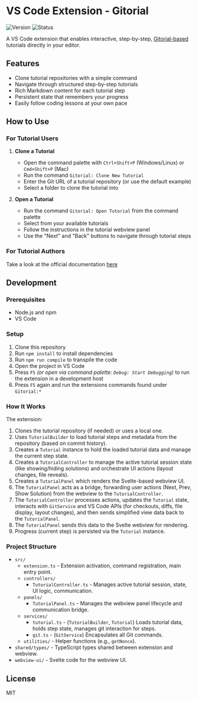 # VS Code Extension - Gitorial 
![Version](https://img.shields.io/badge/version-0.1.0--alpha.1-yellow)
![Status](https://img.shields.io/badge/status-experimental-orange)

A VS Code extension that enables interactive, step-by-step, [Gitorial-based](https://github.com/gitorial-sdk) tutorials directly in your editor.

## Features

- Clone tutorial repositories with a simple command
- Navigate through structured step-by-step tutorials
- Rich Markdown content for each tutorial step
- Persistent state that remembers your progress
- Easily follow coding lessons at your own pace

## How to Use

### For Tutorial Users

1. **Clone a Tutorial**
   - Open the command palette with `Ctrl+Shift+P` (Windows/Linux) or `Cmd+Shift+P` (Mac)
   - Run the command `Gitorial: Clone New Tutorial`
   - Enter the Git URL of a tutorial repository (or use the default example)
   - Select a folder to clone the tutorial into

2. **Open a Tutorial**
   - Run the command `Gitorial: Open Tutorial` from the command palette
   - Select from your available tutorials
   - Follow the instructions in the tutorial webview panel
   - Use the "Next" and "Back" buttons to navigate through tutorial steps

### For Tutorial Authors
Take a look at the official documentation [here](https://github.com/gitorial-sdk)

## Development

### Prerequisites

- Node.js and npm
- VS Code

### Setup

1. Clone this repository
2. Run `npm install` to install dependencies
3. Run `npm run compile` to transpile the code
4. Open the project in VS Code
5. Press `F5` _(or open via command palette: `Debug: Start Debugging`)_ to run the extension in a development host
6. Press `F5` again and run the extensions commands found under `Gitorial:*`

### How It Works

The extension:
1. Clones the tutorial repository (if needed) or uses a local one.
2. Uses `TutorialBuilder` to load tutorial steps and metadata from the repository (based on commit history).
3. Creates a `Tutorial` instance to hold the loaded tutorial data and manage the current step state.
4. Creates a `TutorialController` to manage the active tutorial session state (like showing/hiding solutions) and orchestrate UI actions (layout changes, file reveals).
5. Creates a `TutorialPanel` which renders the Svelte-based webview UI.
6. The `TutorialPanel` acts as a bridge, forwarding user actions (Next, Prev, Show Solution) from the webview to the `TutorialController`.
7. The `TutorialController` processes actions, updates the `Tutorial` state, interacts with `GitService` and VS Code APIs (for checkouts, diffs, file display, layout changes), and then sends simplified view data back to the `TutorialPanel`.
8. The `TutorialPanel` sends this data to the Svelte webview for rendering.
9. Progress (current step) is persisted via the `Tutorial` instance.

### Project Structure

- `src/`
  - `extension.ts` - Extension activation, command registration, main entry point.
  - `controllers/`
    - `TutorialController.ts` - Manages active tutorial session, state, UI logic, communication.
  - `panels/`
    - `TutorialPanel.ts` - Manages the webview panel lifecycle and communication bridge.
  - `services/`
    - `tutorial.ts` - (`TutorialBuilder`, `Tutorial`) Loads tutorial data, holds step state, manages git interaction for steps.
    - `git.ts` - (`GitService`) Encapsulates all Git commands.
  - `utilities/` - Helper functions (e.g., `getNonce`).
- `shared/types/` - TypeScript types shared between extension and webview.
- `webview-ui/` - Svelte code for the webview UI.

## License

MIT
